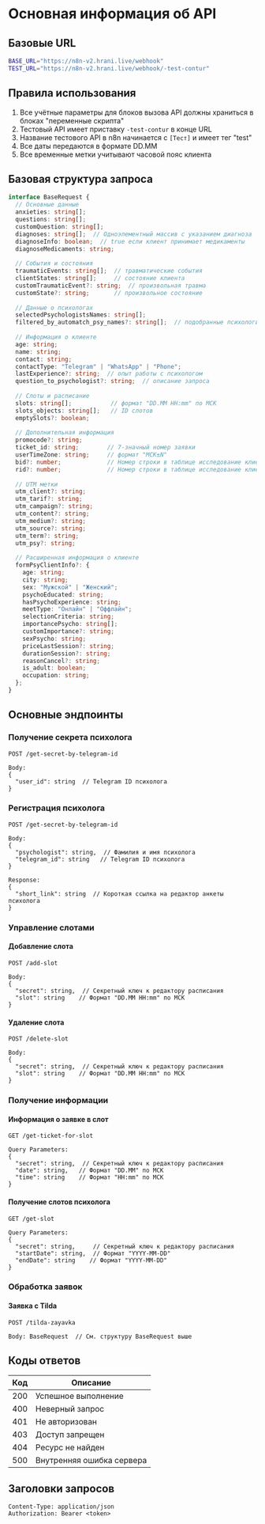 # Основная информация об API

## Базовые URL

```bash
BASE_URL="https://n8n-v2.hrani.live/webhook"
TEST_URL="https://n8n-v2.hrani.live/webhook/-test-contur"
```

## Правила использования

1. Все учётные параметры для блоков вызова API должны храниться в блоках "переменные скрипта"
2. Тестовый API имеет приставку `-test-contur` в конце URL
3. Название тестового API в n8n начинается с `[Тест]` и имеет тег "test"
4. Все даты передаются в формате DD.MM
5. Все временные метки учитывают часовой пояс клиента

## Базовая структура запроса

```typescript
interface BaseRequest {
  // Основные данные
  anxieties: string[];
  questions: string[];
  customQuestion: string[];
  diagnoses: string[];  // Одноэлементный массив с указанием диагноза
  diagnoseInfo: boolean;  // true если клиент принимает медикаменты
  diagnoseMedicaments: string;
  
  // События и состояния
  traumaticEvents: string[];  // травматические события
  clientStates: string[];     // состояние клиента
  customTraumaticEvent?: string;  // произвольная травма
  customState?: string;       // произвольное состояние
  
  // Данные о психологах
  selectedPsychologistsNames: string[];
  filtered_by_automatch_psy_names?: string[];  // подобранные психологи
  
  // Информация о клиенте
  age: string;
  name: string;
  contact: string;
  contactType: "Telegram" | "WhatsApp" | "Phone";
  lastExperience?: string;  // опыт работы с психологом
  question_to_psychologist?: string;  // описание запроса
  
  // Слоты и расписание
  slots: string[];           // формат "DD.MM HH:mm" по МСК
  slots_objects: string[];   // ID слотов
  emptySlots?: boolean;
  
  // Дополнительная информация
  promocode?: string;
  ticket_id: string;        // 7-значный номер заявки
  userTimeZone: string;     // формат "МСК±N"
  bid?: number;             // Номер строки в таблице исследование клиента (hraniteli_research)
  rid?: number;             // Номер строки в таблице исследование клиента (гугл таблица)
  
  // UTM метки
  utm_client?: string;
  utm_tarif?: string;
  utm_campaign?: string;
  utm_content?: string;
  utm_medium?: string;
  utm_source?: string;
  utm_term?: string;
  utm_psy?: string;
  
  // Расширенная информация о клиенте
  formPsyClientInfo?: {
    age: string;
    city: string;
    sex: "Мужской" | "Женский";
    psychoEducated: string;
    hasPsychoExperience: string;
    meetType: "Онлайн" | "Оффлайн";
    selectionСriteria: string;
    importancePsycho: string[];
    customImportance?: string;
    sexPsycho: string;
    priceLastSession?: string;
    durationSession?: string;
    reasonCancel?: string;
    is_adult: boolean;
    occupation: string;
  };
}
```

## Основные эндпоинты

### Получение секрета психолога
```http
POST /get-secret-by-telegram-id

Body:
{
  "user_id": string  // Telegram ID психолога
}
```

### Регистрация психолога
```http
POST /get-secret-by-telegram-id

Body:
{
  "psychologist": string,  // Фамилия и имя психолога
  "telegram_id": string   // Telegram ID психолога
}

Response:
{
  "short_link": string  // Короткая ссылка на редактор анкеты психолога
}
```

### Управление слотами

#### Добавление слота
```http
POST /add-slot

Body:
{
  "secret": string,  // Секретный ключ к редактору расписания
  "slot": string    // Формат "DD.MM HH:mm" по МСК
}
```

#### Удаление слота
```http
POST /delete-slot

Body:
{
  "secret": string,  // Секретный ключ к редактору расписания
  "slot": string    // Формат "DD.MM HH:mm" по МСК
}
```

### Получение информации

#### Информация о заявке в слот
```http
GET /get-ticket-for-slot

Query Parameters:
{
  "secret": string,  // Секретный ключ к редактору расписания
  "date": string,   // Формат "DD.MM" по МСК
  "time": string    // Формат "HH:mm" по МСК
}
```

#### Получение слотов психолога
```http
GET /get-slot

Query Parameters:
{
  "secret": string,     // Секретный ключ к редактору расписания
  "startDate": string,  // Формат "YYYY-MM-DD"
  "endDate": string    // Формат "YYYY-MM-DD"
}
```

### Обработка заявок

#### Заявка с Tilda
```http
POST /tilda-zayavka

Body: BaseRequest  // См. структуру BaseRequest выше
```

## Коды ответов

| Код | Описание |
|-----|----------|
| 200 | Успешное выполнение |
| 400 | Неверный запрос |
| 401 | Не авторизован |
| 403 | Доступ запрещен |
| 404 | Ресурс не найден |
| 500 | Внутренняя ошибка сервера |

## Заголовки запросов

```http
Content-Type: application/json
Authorization: Bearer <token>
``` 